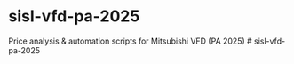 # sisl-vfd-pa-2025
Price analysis &amp; automation scripts for Mitsubishi VFD (PA 2025)
#   s i s l - v f d - p a - 2 0 2 5  
 